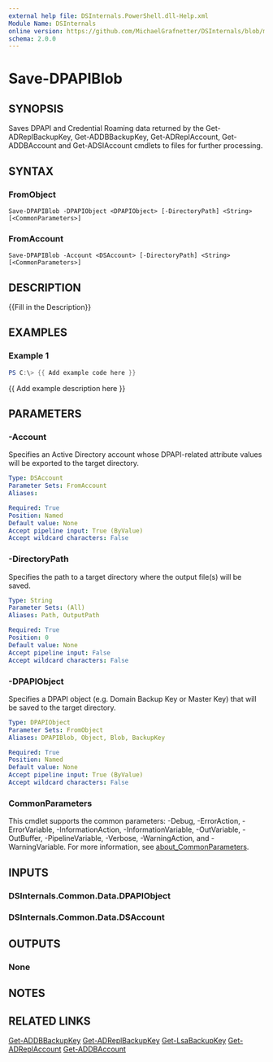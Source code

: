 ```yaml
---
external help file: DSInternals.PowerShell.dll-Help.xml
Module Name: DSInternals
online version: https://github.com/MichaelGrafnetter/DSInternals/blob/master/Documentation/PowerShell/Save-DPAPIBlob.md
schema: 2.0.0
---
```


# Save-DPAPIBlob

## SYNOPSIS
Saves DPAPI and Credential Roaming data returned by the Get-ADReplBackupKey, Get-ADDBBackupKey, Get-ADReplAccount, Get-ADDBAccount and Get-ADSIAccount cmdlets to files for further processing.

## SYNTAX

### FromObject
```
Save-DPAPIBlob -DPAPIObject <DPAPIObject> [-DirectoryPath] <String> [<CommonParameters>]
```

### FromAccount
```
Save-DPAPIBlob -Account <DSAccount> [-DirectoryPath] <String> [<CommonParameters>]
```

## DESCRIPTION
{{Fill in the Description}}

## EXAMPLES

### Example 1
```powershell
PS C:\> {{ Add example code here }}
```

{{ Add example description here }}

## PARAMETERS

### -Account
Specifies an Active Directory account whose DPAPI-related attribute values will be exported to the target directory.

```yaml
Type: DSAccount
Parameter Sets: FromAccount
Aliases:

Required: True
Position: Named
Default value: None
Accept pipeline input: True (ByValue)
Accept wildcard characters: False
```

### -DirectoryPath
Specifies the path to a target directory where the output file(s) will be saved.

```yaml
Type: String
Parameter Sets: (All)
Aliases: Path, OutputPath

Required: True
Position: 0
Default value: None
Accept pipeline input: False
Accept wildcard characters: False
```

### -DPAPIObject
Specifies a DPAPI object (e.g. Domain Backup Key or Master Key) that will be saved to the target directory.

```yaml
Type: DPAPIObject
Parameter Sets: FromObject
Aliases: DPAPIBlob, Object, Blob, BackupKey

Required: True
Position: Named
Default value: None
Accept pipeline input: True (ByValue)
Accept wildcard characters: False
```

### CommonParameters
This cmdlet supports the common parameters: -Debug, -ErrorAction, -ErrorVariable, -InformationAction, -InformationVariable, -OutVariable, -OutBuffer, -PipelineVariable, -Verbose, -WarningAction, and -WarningVariable. For more information, see [about_CommonParameters](http://go.microsoft.com/fwlink/?LinkID=113216).

## INPUTS

### DSInternals.Common.Data.DPAPIObject

### DSInternals.Common.Data.DSAccount

## OUTPUTS

### None

## NOTES

## RELATED LINKS

[Get-ADDBBackupKey](Get-ADDBBackupKey.md)
[Get-ADReplBackupKey](Get-ADReplBackupKey.md)
[Get-LsaBackupKey](Get-LsaBackupKey.md)
[Get-ADReplAccount](Get-ADReplAccount.md)
[Get-ADDBAccount](Get-ADDBAccount.md) 
